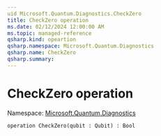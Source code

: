 ```yaml
---
uid Microsoft.Quantum.Diagnostics.CheckZero
title: CheckZero operation
ms.date: 02/12/2024 12:00:00 AM
ms.topic: managed-reference
qsharp.kind: opeartion
qsharp.namespace: Microsoft.Quantum.Diagnostics
qsharp.name: CheckZero
qsharp.summary: 
---
```


# CheckZero operation

Namespace: [Microsoft.Quantum.Diagnostics](xref:Microsoft.Quantum.Diagnostics)

```qsharp
operation CheckZero(qubit : Qubit) : Bool
```
